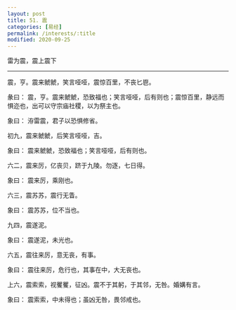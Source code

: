 ```yaml
---
layout: post
title: 51. 震
categories: [易经]
permalink: /interests/:title
modified: 2020-09-25
---
```


雷为震，震上震下

---

震，亨。震来虩虩，笑言哑哑，震惊百里，不丧匕鬯。

彖曰： 震，亨。震来虩虩，恐致福也；笑言哑哑，后有则也；震惊百里，静远而惧迩也，出可以守宗庙社稷，以为祭主也。

象曰： 洊雷震，君子以恐惧修省。

初九，震来虩虩，后笑言哑哑，吉。

象曰： 震来虩虩，恐致福也；笑言哑哑，后有则也。

六二，震来厉，亿丧贝，跻于九陵。勿逐，七日得。

象曰： 震来厉，乘刚也。

六三，震苏苏，震行无眚。

象曰： 震苏苏，位不当也。

九四，震遂泥。

象曰： 震遂泥，未光也。

六五，震往来厉，意无丧，有事。

象曰： 震往来厉，危行也，其事在中，大无丧也。

上六，震索索，视矍矍，征凶。震不于其躬，于其邻，无咎。婚媾有言。

象曰： 震索索，中未得也；虽凶无咎，畏邻戒也。
